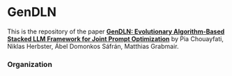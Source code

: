 # GenDLN

This is the repository of the paper [**GenDLN: Evolutionary Algorithm-Based Stacked LLM Framework for Joint Prompt Optimization**](https://openreview.net/pdf?id=64xhaOC8gE) by Pia Chouayfati, Niklas Herbster, Ábel Domonkos Sáfrán, Matthias Grabmair.

### Organization
